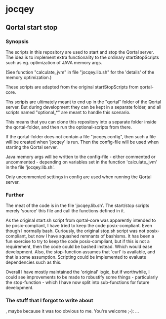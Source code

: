 # jocqey

## Qortal start stop

### Synopsis

The scripts in this repository are used to start and stop the Qortal server.
The idea is to implement extra functionality to the ordinary startStopScripts such as eg. optimization of JAVA memory args.

(See function "calculate_jvm" in file "jocqey.lib.sh" for the 'details' of the memory optimization.)

These scripts are adapted from the original startStopScripts from qortal-core.

Ths scripts are ultimately meant to end up in the "qortal" folder of the Qortal server.
But during development they can be kept in a separate folder, and all scripts named "optional_*" are meant to handle
this scenario.

This means that you can clone this repository into a separate folder inside the qortal-folder, and then run the
optional-scripts from there.

If the qortal-folder does not contain a file "jocqey.config", then such a file will be created when 'jocqey' is run.
Then the config-file will be used when starting the Qortal server.

Java memory args will be written to the config-file - either commented or uncommented - depending on variables set in
the function 'calculate_jvm' in the file 'jocqey.lib.sh'.

Only uncommented settings in config are used when running the Qortal server.

### Further

The meat of the code is in the file 'jocqey.lib.sh'.
The start/stop scripts merely 'source' this file and call the functions defined in it.

As the original start.sh script from qortal-core was apparently intended to be posix-compliant, I have tried to keep the
code posix-compliant. Even though I normally bash.
Curiously, the original stop.sh script was not posix-compliant, but now I have squashed remnants of bashisms.
It has been a fun exercise to try to keep the code posix-compliant, but if this is not a requirement, then the code
could be bashed instead. Which would ease development.
Also, the stop-function assumes that 'curl' is available, and that is some assumption.
Scripting could be implemented to evaluate dependencies such as this.

Overall I have mostly maintained the 'original' logic, but if worthwhile, I could see improvements to be made to
robustify some things - particularly the stop-function - which I have now split into sub-functions for future
development.

### The stuff that I forgot to write about

, maybe because it was too obvious to me.
You're welcome ;-):
...
